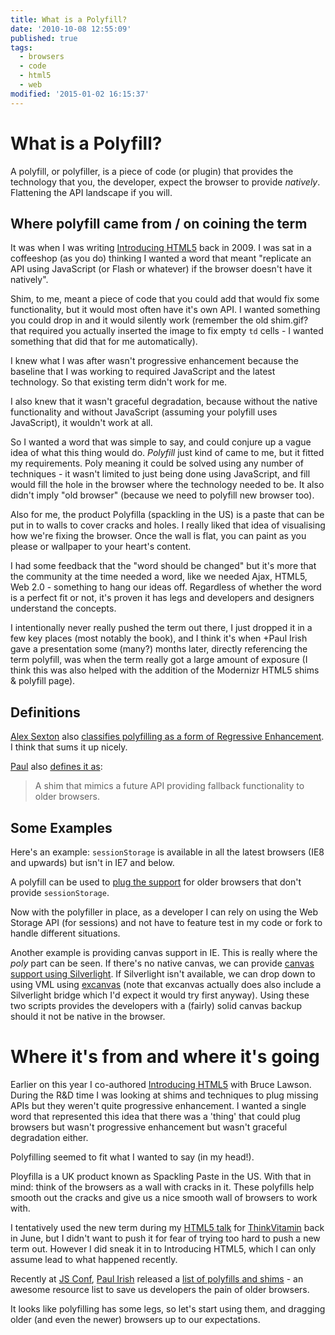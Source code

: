```yaml
---
title: What is a Polyfill?
date: '2010-10-08 12:55:09'
published: true
tags:
  - browsers
  - code
  - html5
  - web
modified: '2015-01-02 16:15:37'
---
```

# What is a Polyfill?

A polyfill, or polyfiller, is a piece of code (or plugin) that provides the technology that you, the developer, expect the browser to provide *natively*. Flattening the API landscape if you will.

<!--more-->

## Where polyfill came from / on coining the term

It was when I was writing [Introducing HTML5](http://introducinghtml5.com) back in 2009. I was sat in a coffeeshop (as you do) thinking I wanted a word that meant "replicate an API using JavaScript (or Flash or whatever) if the browser doesn't have it natively".

Shim, to me, meant a piece of code that you could add that would fix some functionality, but it would most often have it's own API. I wanted something you could drop in and it would silently work (remember the old shim.gif? that required you actually inserted the image to fix empty `td` cells - I wanted something that did that for me automatically).

I knew what I was after wasn't progressive enhancement because the baseline that I was working to required JavaScript and the latest technology. So that existing term didn't work for me.

I also knew that it wasn't graceful degradation, because without the native functionality and without JavaScript (assuming your polyfill uses JavaScript), it wouldn't work at all.

So I wanted a word that was simple to say, and could conjure up a vague idea of what this thing would do. *Polyfill* just kind of came to me, but it fitted my requirements. Poly meaning it could be solved using any number of techniques - it wasn't limited to just being done using JavaScript, and fill would fill the hole in the browser where the technology needed to be. It also didn't imply "old browser" (because we need to polyfill new browser too).

Also for me, the product Polyfilla (spackling in the US) is a paste that can be put in to walls to cover cracks and holes. I really liked that idea of visualising how we're fixing the browser. Once the wall is flat, you can paint as you please or wallpaper to your heart's content.

I had some feedback that the "word should be changed" but it's more that the community at the time needed a word, like we needed Ajax, HTML5, Web 2.0 - something to hang our ideas off. Regardless of whether the word is a perfect fit or not, it's proven it has legs and developers and designers understand the concepts.

I intentionally never really pushed the term out there, I just dropped it in a few key places (most notably the book), and I think it's when +Paul Irish  gave a presentation some (many?) months later, directly referencing the term polyfill, was when the term really got a large amount of exposure (I think this was also helped with the addition of the Modernizr HTML5 shims & polyfill page).

## Definitions

[Alex Sexton](http://alexsexton.com/ "AlexSexton.com") also [classifies polyfilling as a form of Regressive Enhancement](http://twitter.com/SlexAxton/status/25600963629). I think that sums it up nicely.

[Paul](http://paulirish.com) also [defines it as](http://paulirish.com/i/7570.png):

> A shim that mimics a future API providing fallback functionality to older browsers.

## Some Examples

Here's an example: <code>sessionStorage</code> is available in all the latest browsers (IE8 and upwards) but isn't in IE7 and below.

A polyfill can be used to [plug the support](http://gist.github.com/350433) for older browsers that don't provide <code>sessionStorage</code>.

Now with the polyfiller in place, as a developer I can rely on using the Web Storage API (for sessions) and not have to feature test in my code or fork to handle different situations.

Another example is providing canvas support in IE. This is really where the *poly* part can be seen. If there's no native canvas, we can provide [canvas support using Silverlight](http://blogs.msdn.com/b/delay/archive/2009/08/24/using-one-platform-to-build-another-html-5-s-canvas-tag-implemented-using-silverlight.aspx). If Silverlight isn't available, we can drop down to using VML using [excanvas](http://code.google.com/p/explorercanvas/) (note that excanvas actually does also include a Silverlight bridge which I'd expect it would try first anyway). Using these two scripts provides the developers with a (fairly) solid canvas backup should it not be native in the browser.

# Where it's from and where it's going

Earlier on this year I co-authored [Introducing HTML5](http://introducinghtml5.com) with Bruce Lawson. During the R&D time I was looking at shims and techniques to plug missing APIs but they weren't quite progressive enhancement. I wanted a single word that represented this idea that there was a 'thing' that could plug browsers but wasn't progressive enhancement but wasn't graceful degradation either.

Polyfilling seemed to fit what I wanted to say (in my head!).

Ployfilla is a UK product known as Spackling Paste in the US. With that in mind: think of the browsers as a wall with cracks in it. These polyfills help smooth out the cracks and give us a nice smooth wall of browsers to work with.

I tentatively used the new term during my [HTML5 talk](/talks/#2010_html5conf) for [ThinkVitamin](http://thinkvitamin.com/online-conferences/html5/) back in June, but I didn't want to push it for fear of trying too hard to push a new term out. However I did sneak it in to Introducing HTML5, which I can only assume lead to what happened recently.

Recently at [JS Conf](http://jsconf.us/2010/), [Paul Irish](http://paulirish.com/ "Paul Irish") released a [list of polyfills and shims](http://github.com/Modernizr/Modernizr/wiki/HTML5-Cross-browser-Polyfills) - an awesome resource list to save us developers the pain of older browsers.

It looks like polyfilling has some legs, so let's start using them, and dragging older (and even the newer) browsers up to our expectations.
